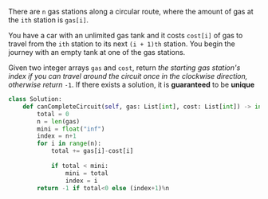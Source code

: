 
There are `n` gas stations along a circular route, where the amount of gas at the `ith` station is `gas[i]`.

You have a car with an unlimited gas tank and it costs `cost[i]` of gas to travel from the `ith` station to its next `(i + 1)th` station. You begin the journey with an empty tank at one of the gas stations.

Given two integer arrays `gas` and `cost`, return _the starting gas station's index if you can travel around the circuit once in the clockwise direction, otherwise return_ `-1`. If there exists a solution, it is **guaranteed** to be **unique**

```python
class Solution:
    def canCompleteCircuit(self, gas: List[int], cost: List[int]) -> int:
        total = 0
        n = len(gas)
        mini = float("inf")
        index = n+1
        for i in range(n):
            total += gas[i]-cost[i]
            
            if total < mini:
                mini = total
                index = i   
        return -1 if total<0 else (index+1)%n
```